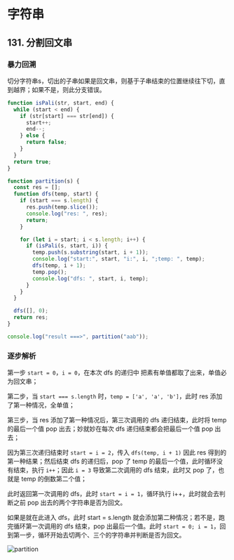 # 字符串

## 131. 分割回文串

### 暴力回溯

切分字符串s，切出的子串如果是回文串，则基于子串结束的位置继续往下切，直到越界；如果不是，则此分支错误。


```js
function isPali(str, start, end) {
  while (start < end) {
    if (str[start] === str[end]) {
      start++;
      end--;
    } else {
      return false;
    }
  }
  return true;
}

function partition(s) {
  const res = [];
  function dfs(temp, start) {
    if (start === s.length) {
      res.push(temp.slice());
      console.log("res: ", res);
      return;
    }

    for (let i = start; i < s.length; i++) {
      if (isPali(s, start, i)) {
        temp.push(s.substring(start, i + 1));
        console.log("start:", start, "i:", i, ";temp: ", temp);
        dfs(temp, i + 1);
        temp.pop();
        console.log("dfs: ", start, i, temp);
      }
    }
  }

  dfs([], 0);
  return res;
}

console.log("result ===>", partition("aab"));
```

### 逐步解析

第一步 `start = 0`，`i = 0`，在本次 dfs 的递归中 把素有单值都取了出来，单值必为回文串；

第二步，当 `start === s.length` 时，`temp = ['a', 'a', 'b']`，此时 res 添加了第一种情况，全单值；

第三步，当 res 添加了第一种情况后，第三次调用的 dfs 递归结束，此时将 temp 的最后一个值 pop 出去；妙就妙在每次 dfs 递归结束都会把最后一个值 pop 出去；

因为第三次递归结束时 `start = i = 2`，传入 `dfs(temp, i + 1)` 因此 res 得到的第一种结果；然后结束 dfs 的递归后，pop 了 temp 的最后一个值，此时循环没有结束，执行 `i++`；因此 `i = 3` 导致第二次调用的 dfs 结束，此时又 pop 了，也就是 temp 的倒数第二个值；

此时返回第一次调用的 dfs，此时 `start = i = 1`，循环执行 i++，此时就会去判断之前 pop 出去的两个字符串是否为回文。

如果是就在此进入 dfs，此时 start = s.length 就会添加第二种情况；若不是，跑完循环第一次调用的 dfs 结束，pop 出最后一个值。此时 `start = 0; i = 1`，回到第一步，循环开始去切两个、三个的字符串并判断是否为回文。

![partition](https://user-images.githubusercontent.com/39196952/159428212-e2d29ef3-e8d0-42e9-9108-6150d79ecda2.png)
